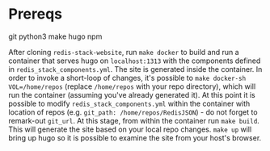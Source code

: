 # Prereqs
git
python3
make
hugo
npm


After cloning `redis-stack-website`, run `make docker` to build and run a container that serves hugo on `localhost:1313` with the components defined in `redis_stack_components.yml`.
The site is generated inside the container.
In order to invoke a short-loop of changes, it's possible to `make docker-sh VOL=/home/repos` (replace `/home/repos` with your repo directory), which will run the container (assuming you've already generated it).
At this point it is possible to modify `redis_stack_components.yml` within the container with location of repos  (e.g. `git_path: /home/repos/RedisJSON`) - do not forget to remark-out `git_url`.
At this stage, from within the container run `make build`.
This will generate the site based on your local repo changes.
`make up` will bring up hugo so it is possible to examine the site from your host's browser.